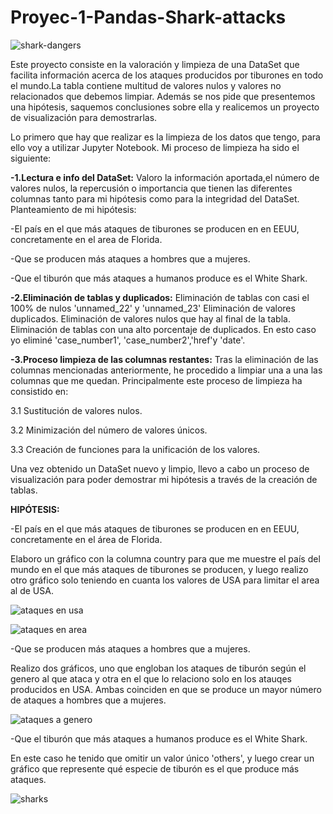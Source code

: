 # Proyec-1-Pandas-Shark-attacks
![shark-dangers](https://user-images.githubusercontent.com/113017465/198995330-241578d6-be52-4102-97ea-df8f2cd6f1ae.jpg)


Este proyecto consiste en la valoración y limpieza de una DataSet que facilita información acerca de los ataques producidos por tiburones en todo el mundo.La tabla contiene multitud de valores nulos y valores no relacionados que debemos limpiar. Además se nos pide que presentemos una hipótesis, saquemos conclusiones sobre ella y realicemos un proyecto de visualización para demostrarlas.

Lo primero que hay que realizar es la limpieza de los datos que tengo, para ello voy a utilizar Jupyter Notebook. Mi proceso de limpieza ha sido el siguiente:

  **-1.Lectura e info del DataSet:**
Valoro la información aportada,el número de valores nulos, la repercusión o importancia que tienen las diferentes columnas tanto para mi hipótesis como para la     integridad del DataSet. 
Planteamiento de mi hipótesis:

-El país en el que más ataques de tiburones se producen en en EEUU, concretamente en el area de Florida.

-Que se producen más ataques a hombres que a mujeres.

-Que el tiburón que más ataques a humanos produce es el White Shark.

  **-2.Eliminación de tablas y duplicados:**
Eliminación de tablas con casi el 100% de nulos 'unnamed_22' y 'unnamed_23'
Eliminación de valores duplicados.
Eliminación de valores nulos que hay al final de la tabla.
Eliminación de tablas con una alto porcentaje de duplicados. En esto caso yo eliminé 'case_number1', 'case_number2','href'y 'date'.

  **-3.Proceso limpieza de las columnas restantes:**
Tras la eliminación de las columnas mencionadas anteriormente, he procedido a limpiar una a una las columnas que me quedan.
Principalmente este proceso de limpieza ha consistido en:

3.1 Sustitución de valores nulos.

3.2 Minimización del número de valores únicos.

3.3 Creación de funciones para la unificación de los valores.

Una vez obtenido un DataSet nuevo y limpio, llevo a cabo un proceso de visualización para poder demostrar mi hipótesis a través de la creación de tablas.


**HIPÓTESIS:**

-El país en el que más ataques de tiburones se producen en en EEUU, concretamente en el área de Florida.

Elaboro un gráfico con la columna country para que me muestre el país del mundo en el que más ataques de tiburones se producen, y luego realizo otro gráfico solo teniendo en cuanta los valores de USA para limitar el area al de USA.

![ataques en usa](https://user-images.githubusercontent.com/113017465/198994093-a8832eb1-0b46-411f-b275-b2152b5eadd2.png)

![ataques en area](https://user-images.githubusercontent.com/113017465/198994221-337a70b6-c429-409f-a242-3d3caefe7330.png)

-Que se producen más ataques a hombres que a mujeres.

Realizo dos gráficos, uno que engloban los ataques de tiburón según el genero al que ataca y otra en el que lo relaciono solo en los atauqes producidos en USA. Ambas coinciden en que se produce un mayor número de ataques a hombres que a mujeres.

![ataques a genero](https://user-images.githubusercontent.com/113017465/198994264-f68339b1-0d46-4018-ad3c-cb2c3be05406.png)

-Que el tiburón que más ataques a humanos produce es el White Shark.

En este caso he tenido que omitir un valor único 'others', y luego crear un gráfico que represente qué especie de tiburón es el que produce más ataques.

![sharks](https://user-images.githubusercontent.com/113017465/198994340-d53ce9f6-490d-42a8-9aeb-220d110cce61.png)




